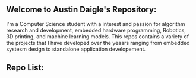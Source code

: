 ## Welcome to Austin Daigle's Repository:

I'm a Computer Science student with a interest and passion for algorithm research and development, embedded hardware programming, Robotics, 3D printing, 
and machine learning models. This repos contains a variety of the projects that I have developed over the yeaars ranging from embedded systesm design to
standalone application developement. 

## Repo List:


